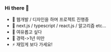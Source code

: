 ### Hi there 👋


- 🔭 웹개발 / 디자인을 하며 프로젝트 진행중
- 🌱 next.js / typescript / react.js / 알고리즘 etc...
- 🤔 여유롭고 싶다
- 💬 경력->1년 미만
- ⚡ 재밌게 보다 가세요!
